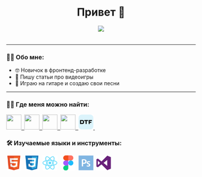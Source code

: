 <h1 align="center">Привет 👋</h1>
<div id="header" align="center">
  <img src="https://media.giphy.com/media/TIiyJfz7iHIv64031w/giphy.gif" width="100"/>
  <br>
  <img src="https://komarev.com/ghpvc/?username=andud14&style=flat-square&color=blue" alt=""/>
</div>
  

---
### :face_in_clouds: Обо мне:
- :nerd_face: Новичок в фронтенд-разработке
- :newspaper: Пишу статьи про видеоигры
- :guitar: Играю на гитаре и создаю свои песни
---

### :face_in_clouds: Где меня можно найти:
<div>
  
<a href="https://vk.com/andud14">
<img src="https://github.com/gauravghongde/social-icons/blob/master/SVG/Color/VK.svg"  width="40" height="40"/>&nbsp;
</a>
  
<a href="https://twitter.com/anton_yngdyn">
<img src="https://github.com/gauravghongde/social-icons/blob/master/SVG/Color/Twitter.svg"  width="40" height="40"/>&nbsp;
</a>
  
<a href="https://steamcommunity.com/id/AnDuD/">
<img src="https://github.com/gauravghongde/social-icons/blob/master/SVG/Color/Steam.svg"  width="40" height="40"/>&nbsp;
</a>
  
<a href="https://www.youtube.com/@andud1">
<img src="https://github.com/gauravghongde/social-icons/blob/master/SVG/Color/Youtube.svg"  width="40" height="40"/>&nbsp;
</a>
  
<a href="https://dtf.ru/u/598446-anton-dudchenko">
<img src="https://github.com/andud14/andud14/blob/main/logos/dtf.svg"  width="40" height="40"/>&nbsp;
</a>

<br>
</div>


### :hammer_and_wrench: Изучаемые языки и инструменты:
<div>
  <img src="https://github.com/devicons/devicon/blob/master/icons/html5/html5-original.svg" width="40" height="40"/>&nbsp;
  <img src="https://github.com/devicons/devicon/blob/master/icons/css3/css3-original.svg" width="40" height="40"/>&nbsp;
  <img src="https://github.com/devicons/devicon/blob/master/icons/react/react-original.svg"width="40" height="40"/>&nbsp;
  <img src="https://github.com/devicons/devicon/blob/master/icons/figma/figma-original.svg"width="40" height="40"/>&nbsp;
  <img src="https://github.com/devicons/devicon/blob/master/icons/photoshop/photoshop-plain.svg"width="40" height="40"/>&nbsp;
  <img src="https://github.com/devicons/devicon/blob/master/icons/visualstudio/visualstudio-plain.svg"width="40" height="40"/>&nbsp;
</div>
